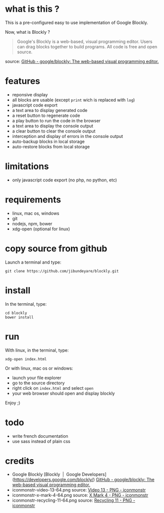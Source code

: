 # what is this ?

This is a pre-configured easy to use implementation of Google Blockly.

Now, what is Blockly ?

> Google's Blockly is a web-based, visual programming editor. Users can drag blocks together to build programs. All code is free and open source.

source: [GitHub - google/blockly: The web-based visual programming editor.](https://github.com/google/blockly)

# features

- reponsive display
- all blocks are usable (except `print` wich is replaced with `log`)
- javascript code export
- a text area to display generated code
- a reset button to regenerate code
- a play button to run the code in the browser
- a text area to display the console output
- a clear button to clear the console output
- interception and display of errors in the console output
- auto-backup blocks in local storage
- auto-restore blocks from local storage

# limitations

- only javascript code export (no php, no python, etc)

# requirements

- linux, mac os, windows
- git
- nodejs, npm, bower
- xdg-open (optional for linux)

# copy source from github

Launch a terminal and type:

    git clone https://github.com/jibundeyare/blockly.git

# install

In the terminal, type:

    cd blockly
    bower install

# run

With linux, in the terminal, type:

    xdg-open index.html

Or with linux, mac os or windows:
- launch your file explorer
- go to the source directory
- right click on `index.html` and select `open`
- your web browser should open and display blockly

Enjoy ;)

# todo

- write french documentation
- use sass instead of plain css

# credits

- Google Blockly
  [Blockly  |  Google Developers] (https://developers.google.com/blockly/)
  [GitHub - google/blockly: The web-based visual programming editor.](https://github.com/google/blockly)
- iconmonstr-video-13-64.png
  source: [Video 13 - PNG - iconmonstr](http://iconmonstr.com/video-13/?png)
- iconmonstr-x-mark-4-64.png
  source: [X Mark 4 - PNG - iconmonstr](http://iconmonstr.com/x-mark-4/?png)
- iconmonstr-recycling-11-64.png
  source: [Recycling 11 - PNG - iconmonstr](http://iconmonstr.com/recycling-11/?png)

